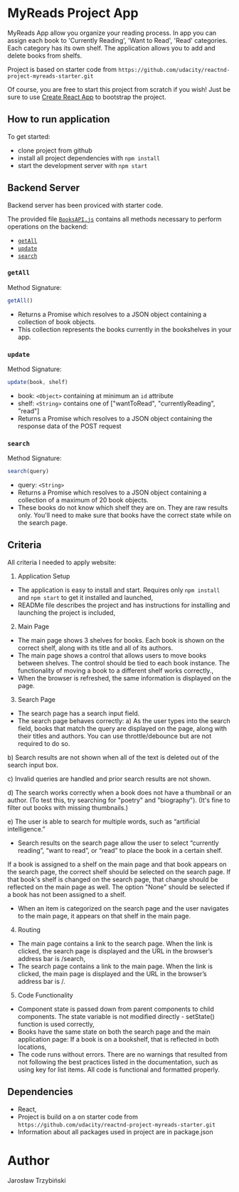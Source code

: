 # MyReads Project App

MyReads App allow you organize your reading process. In app you can assign each book to 'Currently Reading', 'Want to Read', 'Read' categories. Each category has its own shelf.  The application allows you to add and delete books from shelfs.

Project is based on starter code from `https://github.com/udacity/reactnd-project-myreads-starter.git`

Of course, you are free to start this project from scratch if you wish! Just be sure to use [Create React App](https://github.com/facebookincubator/create-react-app) to bootstrap the project.

## How to run application

To get started:
* clone project from github
* install all project dependencies with `npm install`
* start the development server with `npm start`

## Backend Server

Backend server has been proviced with starter code. 

The provided file [`BooksAPI.js`](src/BooksAPI.js) contains all methods  necessary to perform operations on the backend:

* [`getAll`](#getall)
* [`update`](#update)
* [`search`](#search)

### `getAll`

Method Signature:

```js
getAll()
```

* Returns a Promise which resolves to a JSON object containing a collection of book objects.
* This collection represents the books currently in the bookshelves in your app.

### `update`

Method Signature:

```js
update(book, shelf)
```

* book: `<Object>` containing at minimum an `id` attribute
* shelf: `<String>` contains one of ["wantToRead", "currentlyReading", "read"]  
* Returns a Promise which resolves to a JSON object containing the response data of the POST request

### `search`

Method Signature:

```js
search(query)
```

* query: `<String>`
* Returns a Promise which resolves to a JSON object containing a collection of a maximum of 20 book objects.
* These books do not know which shelf they are on. They are raw results only. You'll need to make sure that books have the correct state while on the search page.

## Criteria

All criteria I needed to apply website:
1. Application Setup
* The application is easy to install and start. Requires only `npm install` and `npm start` to get it installed and launched,
* READMe file describes the  project and has instructions for installing and launching the project is included,
2. Main Page
* The main page shows 3 shelves for books. Each book is shown on the correct shelf, along with its title and all of its authors.
* The main page shows a control that allows users to move books between shelves. The control should be tied to each book instance. The functionality of moving a book to a different shelf works correctly.,
* When the browser is refreshed, the same information is displayed on the page.
3. Search Page
* The search page has a search input field.
* The search page behaves correctly:
a) As the user types into the search field, books that match the query are displayed on the page, along with their titles and authors. You can use throttle/debounce but are not required to do so.

b) Search results are not shown when all of the text is deleted out of the search input box.

c) Invalid queries are handled and prior search results are not shown.

d) The search works correctly when a book does not have a thumbnail or an author. (To test this, try searching for "poetry" and "biography"). (It's fine to filter out books with missing thumbnails.)

e) The user is able to search for multiple words, such as “artificial intelligence.”

* Search results on the search page allow the user to select “currently reading”, “want to read”, or “read” to place the book in a certain shelf.

If a book is assigned to a shelf on the main page and that book appears on the search page, the correct shelf should be selected on the search page. If that book's shelf is changed on the search page, that change should be reflected on the main page as well. The option "None" should be selected if a book has not been assigned to a shelf.

* When an item is categorized on the search page and the user navigates to the main page, it appears on that shelf in the main page.

4. Routing
* The main page contains a link to the search page. When the link is clicked, the search page is displayed and the URL in the browser’s address bar is /search,
* The search page contains a link to the main page. When the link is clicked, the main page is displayed and the URL in the browser’s address bar is /.

5. Code Functionality
* Component state is passed down from parent components to child components. The state variable is not modified directly - setState() function is used correctly,
* Books have the same state on both the search page and the main application page: If a book is on a bookshelf, that is reflected in both locations,
* The code runs without errors. There are no warnings that resulted from not following the best practices listed in the documentation, such as using key for list items. All code is functional and formatted properly.

## Dependencies
* React,
* Project is build on a on starter code from `https://github.com/udacity/reactnd-project-myreads-starter.git`
* Information about all packages used in project are in package.json

# Author
Jarosław Trzybiński